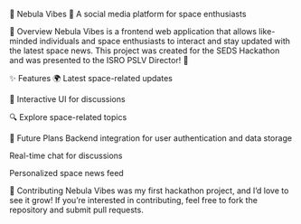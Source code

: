 🚀 Nebula Vibes 🌌
A social media platform for space enthusiasts

📖 Overview
Nebula Vibes is a frontend web application that allows like-minded individuals and space enthusiasts to interact and stay updated with the latest space news. This project was created for the SEDS Hackathon and was presented to the ISRO PSLV Director! 🚀

✨ Features
🌍 Latest space-related updates

👥 Interactive UI for discussions

🔍 Explore space-related topics

🔮 Future Plans
Backend integration for user authentication and data storage

Real-time chat for discussions

Personalized space news feed

🤝 Contributing
Nebula Vibes was my first hackathon project, and I’d love to see it grow! If you’re interested in contributing, feel free to fork the repository and submit pull requests.

